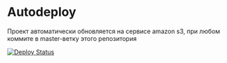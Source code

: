 # Autodeploy

Проект автоматически обновляется на сервисе amazon s3, при любом коммите в master-ветку этого репозитория

[![Deploy Status](https://github.com/nikosid/story06272comua/workflows/CD/badge.svg)](https://github.com/nikosid/story06272comua/actions)
